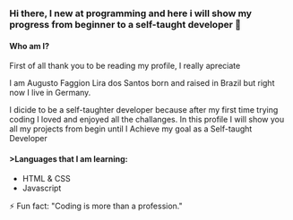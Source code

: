 ### Hi there, I new at programming and here i will show my progress from beginner to a self-taught developer 👋

<h4><strong>Who am I?</strong> </h4>

<p>First of all thank you to be reading my profile, I really apreciate</p>
<p>I am Augusto Faggion Lira dos Santos born and raised in Brazil but right now I live in Germany.</p>
<p>I dicide to be a self-taughter developer because after my first time trying coding I loved and enjoyed all the challanges. In this profile I will show you all my projects from begin until I Achieve my goal as a Self-taught Developer</p>

<h4>><strong>Languages that I am learning:</strong> </h4>
    <ul>
        <li>HTML & CSS </li>
        <li>Javascript </li>
    </ul>

<p>⚡ Fun fact: "Coding is more than a profession."</p>

<!--
**augustofaggion/augustofaggion** is a ✨ _special_ ✨ repository because its `README.md` (this file) appears on your GitHub profile.

Here are some ideas to get you started:

- 🔭 I’m currently working on ...
- 🌱 I’m currently learning ...
- 👯 I’m looking to collaborate on ...
- 🤔 I’m looking for help with ...
- 💬 Ask me about ...
- 📫 How to reach me: ...
- 😄 Pronouns: ...
- ⚡ Fun fact: ...
-->
